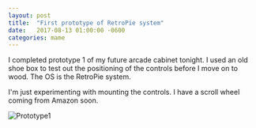 ```yaml
---
layout: post
title:  "First prototype of RetroPie system"
date:   2017-08-13 01:00:00 -0600
categories: mame
---
```


I completed prototype 1 of my future arcade cabinet tonight.  I used an old shoe box to test out the positioning of the controls before I move on to wood.  The OS is the RetroPie system.

I'm just experimenting with mounting the controls.  I have a scroll wheel coming from Amazon soon.

![Prototype1](/assets/img/prototype1.jpg)
